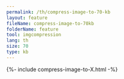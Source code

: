 ```yaml
---
permalink: /th/compress-image-to-70-kb
layout: feature
fileName: compress-image-to-70kb
folderName: feature
tool: imgcompression
lang: th
size: 70
type: kb
---
```


{%- include compress-image-to-X.html -%}
